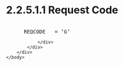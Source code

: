 <html dir="LTR" xmlns:mshelp="http://msdn.microsoft.com/mshelp" xmlns:ddue="http://ddue.schemas.microsoft.com/authoring/2003/5" xmlns:xlink="http://www.w3.org/1999/xlink" xmlns:tool="http://www.microsoft.com/tooltip">
    <head>
        <meta http-equiv="Content-Type" content="text/html; CHARSET=utf-8"></meta>
        <meta name="save" content="history"></meta>
        <title>2.2.5.1.1 Request Code</title>
        <xml>
            <mshelp:toctitle title="2.2.5.1.1 Request Code"></mshelp:toctitle>
            <mshelp:rltitle title="[MS-SSAS8]: Request Code"></mshelp:rltitle>
            <mshelp:keyword index="A" term="c5c15c71-bd9f-476a-a302-6d32042a3e25"></mshelp:keyword>
            <mshelp:attr name="DCSext.ContentType" value="open specification"></mshelp:attr>
            <mshelp:attr name="AssetID" value="c5c15c71-bd9f-476a-a302-6d32042a3e25"></mshelp:attr>
            <mshelp:attr name="TopicType" value="kbRef"></mshelp:attr>
            <mshelp:attr name="DCSext.Title" value="[MS-SSAS8]: Request Code" />
        </xml>
    </head>
    <body>
        <div id="header">
            <h1 class="heading">2.2.5.1.1 Request Code</h1>
        </div>
        <div id="mainSection">
            <div id="mainBody">
                <div id="allHistory" class="saveHistory"></div>
                <div id="sectionSection0" class="section" name="collapseableSection">
                    

<dl>
<dd>
<div><pre>  
 REQCODE   = ‘G’
</pre></div>
</dd></dl>


                </div>
            </div>
        </div>
    </body>
</html>